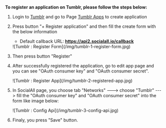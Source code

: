 __To register an application on Tumblr, please follow the steps below:__

1. Login to [Tumblr](https://www.tumblr.com/) and go to Page [Tumblr Apps](https://www.tumblr.com/oauth/apps) to create application
2. Press button "+ Register application" and then fill the create form with the below information
    * Default callback URL: __https://api2.socialall.io/callback__
    
    <div class="soclall-br"></div>
    ![Tumblr : Register Form](/img/tumblr-1-register-form.jpg)
    <div class="soclall-br"></div>
    
3. Then press button "Register"
4. After successfully registered the application, go to edit app page and you can see "OAuth consumer key" and "OAuth consumer secret".
    <div class="soclall-br"></div>
    ![Tumblr : Register App](/img/tumblr-2-registered-app.jpg)
    <div class="soclall-br"></div>
5. In SocialAll page, you choose tab "Networks" ---> choose "Tumblr" ---> fill the "OAuth consumer key" and "OAuth consumer secret" into the form like image below:
    <div class="soclall-br"></div>
    ![Tumblr : Config Api](/img/tumblr-3-config-api.jpg)
    <div class="soclall-br"></div>
6. Finaly, you press "Save" button.